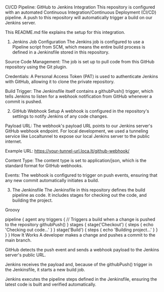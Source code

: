 CI/CD Pipeline: GitHub to Jenkins Integration
This repository is configured with an automated Continuous Integration/Continuous Deployment (CI/CD) pipeline. A push to this repository will automatically trigger a build on our Jenkins server.

This README.md file explains the setup for this integration.

1. Jenkins Job Configuration
The Jenkins job is configured to use a Pipeline script from SCM, which means the entire build process is defined in a Jenkinsfile stored in this repository.

Source Code Management: The job is set up to pull code from this GitHub repository using the Git plugin.

Credentials: A Personal Access Token (PAT) is used to authenticate Jenkins with GitHub, allowing it to clone the private repository.

Build Trigger: The Jenkinsfile itself contains a githubPush() trigger, which tells Jenkins to listen for a webhook notification from GitHub whenever a commit is pushed.

2. GitHub Webhook Setup
A webhook is configured in the repository's settings to notify Jenkins of any code changes.

Payload URL: The webhook's payload URL points to our Jenkins server's GitHub webhook endpoint. For local development, we used a tunneling service like Localtunnel to expose our local Jenkins server to the public internet.

Example URL: https://your-tunnel-url.loca.lt/github-webhook/

Content Type: The content type is set to application/json, which is the standard format for GitHub webhooks.

Events: The webhook is configured to trigger on push events, ensuring that any new commit automatically initiates a build.

3. The Jenkinsfile
The Jenkinsfile in this repository defines the build pipeline as code. It includes stages for checking out the code, and building the project.

Groovy

pipeline {
    agent any
    triggers {
        // Triggers a build when a change is pushed to the repository
        githubPush()
    }
    stages {
        stage('Checkout') {
            steps {
                echo 'Checking out code...'
            }
        }
        stage('Build') {
            steps {
                echo 'Building project...'
            }
        }
    }
}
How It Works
A developer makes a change and pushes a commit to the main branch.

GitHub detects the push event and sends a webhook payload to the Jenkins server's public URL.

Jenkins receives the payload and, because of the githubPush() trigger in the Jenkinsfile, it starts a new build job.

Jenkins executes the pipeline steps defined in the Jenkinsfile, ensuring the latest code is built and verified automatically.